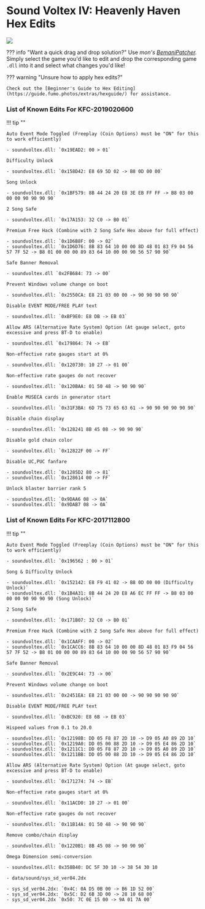 # Sound Voltex IV: Heavenly Haven Hex Edits

<img src="/img/sdvxiv/hh.png">

??? info "Want a quick drag and drop solution?"
	Use _mon's [BemaniPatcher](https://mon.im/bemanipatcher)._ Simply select the game you'd like to edit and drop the corresponding game `.dll` into it and select what changes you'd like!

??? warning "Unsure how to apply hex edits?"

	Check out the [Beginner's Guide to Hex Editing](https://guide.fumo.photos/extras/hexguide/) for assistance.

### List of Known Edits For KFC-2019020600

!!! tip ""
	
	Auto Event Mode Toggled (Freeplay (Coin Options) must be "ON" for this to work efficiently)
	
	- soundvoltex.dll: `0x19EAD2: 00 > 01`

	Difficulty Unlock
	
	- soundvoltex.dll: `0x158D42: E8 69 5D 02 -> B8 0D 00 00`

	Song Unlock
	
	- soundvoltex.dll: `0x1BF579: 8B 44 24 20 E8 3E EB FF FF -> B8 03 00 00 00 90 90 90 90`

	2 Song Safe

	- soundvoltex.dll: `0x17A153: 32 C0 -> B0 01`

	Premium Free Hack (Combine with 2 Song Safe Hex above for full effect)

	- soundvoltex.dll: `0x1D6B8F: 00 -> 02`	
	- soundvoltex.dll: `0x1D6D76: 8B 83 64 10 00 00 8D 48 01 83 F9 04 56 57 7F 52 -> B8 01 00 00 00 89 83 64 10 00 00 90 56 57 90 90`

	Safe Banner Removal

	- soundvoltex.dll `0x2FB684: 73 -> 00`

	Prevent Windows volume change on boot

	- soundvoltex.dll: `0x2550CA: E8 21 03 00 00 -> 90 90 90 90 90`

	Disable EVENT MODE/FREE PLAY text

	- soundvoltex.dll: `0xBF9E0: E8 DB -> EB 03`

	Allow ARS (Alternative Rate System) Option (At gauge select, goto excessive and press BT-D to enable)

	- soundvoltex.dll `0x179864: 74 -> EB`

	Non-effective rate gauges start at 0%
	
	- soundvoltex.dll: `0x120730: 10 27 -> 01 00`

	Non-effective rate gauges do not recover
	
	- soundvoltex.dll: `0x120BAA: 01 50 48 -> 90 90 90`

	Enable MUSECA cards in generator start

	- soundvoltex.dll: `0x31F3BA: 6D 75 73 65 63 61 -> 90 90 90 90 90 90`

	Disable chain display
	
	- soundvoltex.dll: `0x128241 8B 45 08 -> 90 90 90`

	Disable gold chain color
	
	- soundvoltex.dll: `0x12822F 00 -> FF`

	Disable UC,PUC fanfare

	- soundvoltex.dll: `0x1285D2 80 -> 81`
	- soundvoltex.dll: `0x128614 00 -> FF`

	Unlock blaster barrier rank 5
	
	- soundvoltex.dll: `0x9DAA6 08 -> 0A`
	- soundvoltex.dll: `0x9DAB7 08 -> 0A`

### List of Known Edits For KFC-2017112800

!!! tip ""

	Auto Event Mode Toggled (Freeplay (Coin Options) must be "ON" for this to work efficiently)

	- soundvoltex.dll: `0x196562 : 00 > 01`

	Song & Difficulty Unlock
	
	- soundvoltex.dll: `0x152142: E8 F9 41 02 -> B8 0D 00 00 (Difficulty Unlock)`
	- soundvoltex.dll: `0x1B4A31: 8B 44 24 20 E8 A6 EC FF FF -> B8 03 00 00 00 90 90 90 90 (Song Unlock)`

	2 Song Safe

	- soundvoltex.dll: `0x171B07: 32 C0 -> B0 01`

	Premium Free Hack (Combine with 2 Song Safe Hex above for full effect)

	- soundvoltex.dll: `0x1CAAFF: 00 -> 02`
	- soundvoltex.dll: `0x1CACC6: 8B 83 64 10 00 00 8D 48 01 83 F9 04 56 57 7F 52 -> B8 01 00 00 00 89 83 64 10 00 00 90 56 57 90 90`

	Safe Banner Removal

	- soundvoltex.dll: `0x2E9C44: 73 -> 00`

	Prevent Windows volume change on boot

	- soundvoltex.dll: `0x2451EA: E8 21 03 00 00 -> 90 90 90 90 90`

	Disable EVENT MODE/FREE PLAY text

	- soundvoltex.dll: `0xBC920: E8 6B -> EB 03`

	Hispeed values from 0.1 to 20.0

	- soundvoltex.dll: `0x12198B: DD 05 F8 87 2D 10 -> D9 05 A0 89 2D 10`
	- soundvoltex.dll: `0x1219A0: DD 05 00 88 2D 10 -> D9 05 E4 86 2D 10`
	- soundvoltex.dll: `0x1211C1: DD 05 F8 87 2D 10 -> D9 05 A0 89 2D 10`
	- soundvoltex.dll: `0x1211BB: DD 05 00 88 2D 10 -> D9 05 E4 86 2D 10`

	Allow ARS (Alternative Rate System) Option (At gauge select, goto excessive and press BT-D to enable)

	- soundvoltex.dll: `0x171274: 74 -> EB`

	Non-effective rate gauges start at 0%

	- soundvoltex.dll: `0x11ACD0: 10 27 -> 01 00`

	Non-effective rate gauges do not recover

	- soundvoltex.dll: `0x11B14A: 01 50 48 -> 90 90 90`

	Remove combo/chain display

	- soundvoltex.dll: `0x1220B1: 8B 45 08 -> 90 90 90`

	Omega Dimension semi-conversion

	- soundvoltex.dll: 0x358B40: DC 5F 30 10 -> 38 54 30 10

	- data/sound/sys_sd_ver04.2dx

	- sys_sd_ver04.2dx: `0x4C: 0A D5 0B 00 -> B6 1D 52 00`
	- sys_sd_ver04.2dx: `0x5C: D2 6B 3D 00 -> 28 10 68 00`
	- sys_sd_ver04.2dx `0x50: 7C 0E 15 00 -> 9A 01 7A 00`

